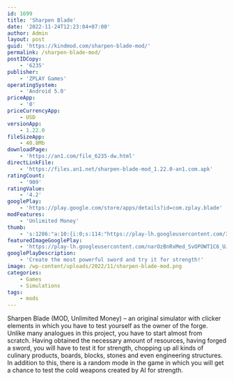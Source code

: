 ```yaml
---
id: 1699
title: 'Sharpen Blade'
date: '2022-11-24T12:23:04+07:00'
author: Admin
layout: post
guid: 'https://kindmod.com/sharpen-blade-mod/'
permalink: /sharpen-blade-mod/
postIDCopy:
    - '6235'
publisher:
    - 'ZPLAY Games'
operatingSystem:
    - 'Android 5.0'
priceApp:
    - '0'
priceCurrencyApp:
    - USD
versionApp:
    - 1.22.0
fileSizeApp:
    - 40.8Mb
downloadPage:
    - 'https://an1.com/file_6235-dw.html'
directLinkFile:
    - 'https://files.an1.net/sharpen-blade-mod_1.22.0-an1.com.apk'
ratingCount:
    - '909'
ratingValue:
    - '4.2'
googlePlay:
    - 'https://play.google.com/store/apps/details?id=com.zplay.blade'
modFeatures:
    - 'Unlimited Money'
thumb:
    - 's:1286:"a:10:{i:0;s:114:"https://play-lh.googleusercontent.com/3wN0ufvAQW2Uap37iR_EPkhZJ0PWiCt4g06tHr2ml-1hMNXA4KMXYIhjUH6-2OGACg=w526-h296";i:1;s:115:"https://play-lh.googleusercontent.com/ZXa5Mfo9_wQS1grB26OhioIjcHoY4svu8AmUfFFQHSZY9jwCUUtEW-s8TOb6DSEQbvs=w526-h296";i:2;s:115:"https://play-lh.googleusercontent.com/tZQJ0xTRdKvXfU70g-O-dKWIfBNdTqPenO9NMHNeCB8oC-81pi0d9D5A0Xk_zSW9iss=w526-h296";i:3;s:115:"https://play-lh.googleusercontent.com/VU58XC8GrbkK4X_r9WH7BMsPqNIiYdEbcXVj7bATSoYJsyDaBk_hTBrn_IQjuWvi9iY=w526-h296";i:4;s:114:"https://play-lh.googleusercontent.com/CsTGW26vt4HfoWrrUWRtv6dYfbNdJrVlcGILcHV1A2vRJGO3y17JsN_HCsXwK46k5Q=w526-h296";i:5;s:115:"https://play-lh.googleusercontent.com/YykxFrgscTDgo0d0Zfol7Ji7gqr5IYDKbh6tE9rcsJXKaX2YKPQVRL2iUJu7bldkK94=w526-h296";i:6;s:115:"https://play-lh.googleusercontent.com/v82TPpgxdLJ8W-1DQ0elK0saIrDD89yb87HTZoXNXmcZZ5-BQRJIxDn8T-YRkqklJqo=w526-h296";i:7;s:116:"https://play-lh.googleusercontent.com/DV9Evonk8M1zoe68yMBHcpFa6OjddwqjKAffonpoRrduyRqLdGaI6mu2i00XrAEPlVqA=w526-h296";i:8;s:116:"https://play-lh.googleusercontent.com/fzWYXaKksOdIp0r7lZYtwZOdLNpw04QXEB5h1Bri_XazWewWf6KWytiwXu1XVBDXoX30=w526-h296";i:9;s:114:"https://play-lh.googleusercontent.com/cwoHvARK6pGVXMfGGBTUFI5JRKVqrUG1VbnBTHvF5NP3YGnL44yphK3godTsDUfUAA=w526-h296";}";'
featuredImageGooglePlay:
    - 'https://play-lh.googleusercontent.com/narOzBnRxMed_SvOPOWT1C6_UJr_Eb9pYNWHeyD0_CBANcq2hcuGzHjdhvfbgCNjmgI'
googlePlayDescription:
    - 'Create the most powerful sword and try it for strength!'
image: /wp-content/uploads/2022/11/sharpen-blade-mod.png
categories:
    - Games
    - Simulations
tags:
    - mods
---
```


Sharpen Blade (MOD, Unlimited Money) – an original simulator with clicker elements in which you have to test yourself as the owner of the forge. Unlike many analogues in this project, you have to start almost from scratch. Having obtained the necessary amount of resources, having forged a sword, you will have to test it for strength, chopping up all kinds of culinary products, boards, blocks, stones and even engineering structures. In addition to this, there is a random mode in the game in which you will get a chance to test the cold weapons created by AI for strength.